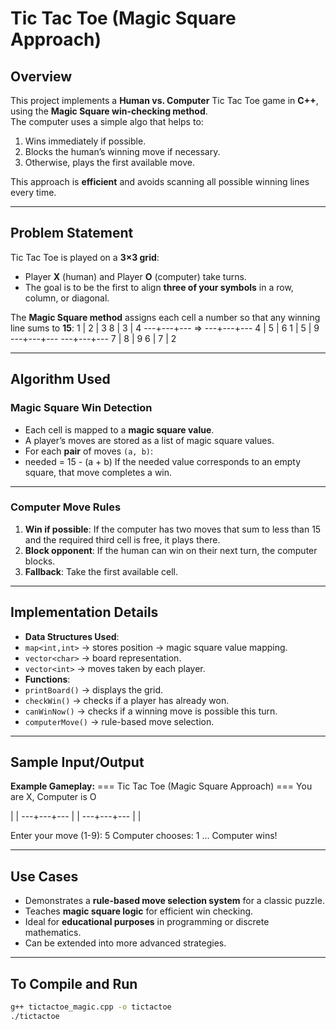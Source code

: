 # Tic Tac Toe (Magic Square Approach)

## Overview
This project implements a **Human vs. Computer** Tic Tac Toe game in **C++**, using the **Magic Square win-checking method**.  
The computer uses a simple algo that helps to:
1. Wins immediately if possible.
2. Blocks the human’s winning move if necessary.
3. Otherwise, plays the first available move.

This approach is **efficient** and avoids scanning all possible winning lines every time.

---

## Problem Statement
Tic Tac Toe is played on a **3×3 grid**:
- Player **X** (human) and Player **O** (computer) take turns.
- The goal is to be the first to align **three of your symbols** in a row, column, or diagonal.

The **Magic Square method** assigns each cell a number so that any winning line sums to **15**:
1 | 2 | 3 8 | 3 | 4
---+---+--- => ---+---+---
4 | 5 | 6 1 | 5 | 9
---+---+--- ---+---+---
7 | 8 | 9 6 | 7 | 2

---

## Algorithm Used
### **Magic Square Win Detection**
- Each cell is mapped to a **magic square value**.
- A player’s moves are stored as a list of magic square values.
- For each **pair** of moves `(a, b)`:
- needed = 15 - (a + b)
If the needed value corresponds to an empty square, that move completes a win.

---

### **Computer Move Rules**
1. **Win if possible**: If the computer has two moves that sum to less than 15 and the required third cell is free, it plays there.
2. **Block opponent**: If the human can win on their next turn, the computer blocks.
3. **Fallback**: Take the first available cell.

---

## Implementation Details
- **Data Structures Used**:
- `map<int,int>` → stores position → magic square value mapping.
- `vector<char>` → board representation.
- `vector<int>` → moves taken by each player.
- **Functions**:
- `printBoard()` → displays the grid.
- `checkWin()` → checks if a player has already won.
- `canWinNow()` → checks if a winning move is possible this turn.
- `computerMove()` → rule-based move selection.

---

## Sample Input/Output
**Example Gameplay:**
=== Tic Tac Toe (Magic Square Approach) ===
You are X, Computer is O

| |
---+---+---
| |
---+---+---
| |

Enter your move (1-9): 5
Computer chooses: 1
...
Computer wins!

---

## Use Cases
- Demonstrates a **rule-based move selection system** for a classic puzzle.
- Teaches **magic square logic** for efficient win checking.
- Ideal for **educational purposes** in programming or discrete mathematics.
- Can be extended into more advanced strategies.

---

## To Compile and Run
```bash
g++ tictactoe_magic.cpp -o tictactoe
./tictactoe







